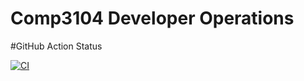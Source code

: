 # Comp3104 Developer Operations

#GitHub Action Status

[![CI](https://github.com/enezihe/comp3104/actions/workflows/ci.yml/badge.svg)](https://github.com/enezihe/comp3104/blob/main/.github/workflows/ci.yml)